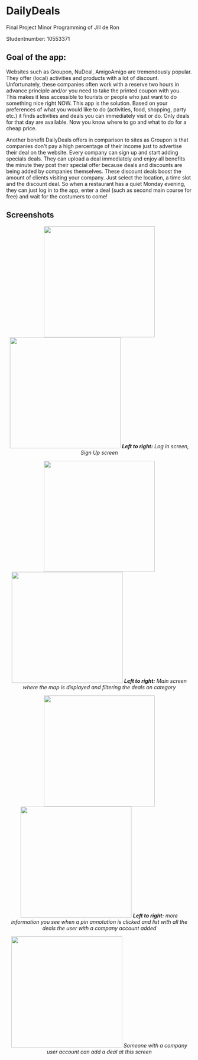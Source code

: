 # DailyDeals #
Final Project Minor Programming of Jill de Ron

Studentnumber: 10553371 

## Goal of the app: ##
Websites such as Groupon, NuDeal, AmigoAmigo are tremendously popular. They offer (local) activities and products with a lot of discount. Unfortunately, these companies often work with a reserve two hours in advance principle and/or you need to take the printed coupon with you. This makes it less accessible to tourists or people who just want to do something nice right NOW. This app is the solution. Based on your preferences of what you would like to do (activities, food, shopping, party etc.) it finds activities and deals you can immediately visit or do. Only deals for that day are available. Now you know where to go and what to do for a cheap price.

Another benefit DailyDeals offers in comparison to sites as Groupon is that companies don't pay a high percentage of their income just to advertise their deal on the website. Every company can sign up and start adding specials deals. They can upload a deal immediately and enjoy all benefits the minute they post their special offer because deals and discounts are being added by companies themselves. These discount deals boost the amount of clients visiting your company. Just select the location, a time slot and the discount deal. So when a restaurant has a quiet Monday evening, they can just log in to the app, enter a deal (such as second main course for free) and wait for the costumers to come!

## Screenshots ##
<p align="center">
<img src="https://github.com/Jillderon/daily-deals/blob/master/doc/IMG_0050.PNG" width="300">
<img src="https://github.com/Jillderon/daily-deals/blob/master/doc/IMG_0051.PNG" width="300">
<i><b>Left to right:</b> Log in screen, Sign Up screen</i>
</p>

<p align="center">
<img src="https://github.com/Jillderon/daily-deals/blob/master/doc/IMG_0059.PNG" width="300">
<img src="https://github.com/Jillderon/daily-deals/blob/master/doc/IMG_0053.PNG" width="300">
<i><b>Left to right:</b> Main screen where the map is displayed and filtering the deals on category </i>
</p>

<p align="center">

<img src="https://github.com/Jillderon/daily-deals/blob/master/doc/IMG_0055.PNG" width="300">
<img src="https://github.com/Jillderon/daily-deals/blob/master/doc/IMG_0056.PNG" width="300">
<i><b>Left to right:</b> more information you see when a pin annotation is clicked and list with all the deals the user with a company account added</i>
</p>

<p align="center">
<img src="https://github.com/Jillderon/daily-deals/blob/master/doc/IMG_0052.PNG" width="300">
<i>Someone with a company user account can add a deal at this screen</i>
</p>
